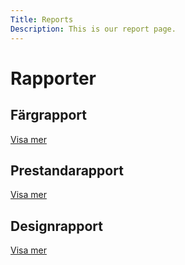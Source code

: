 ```yaml
---
Title: Reports
Description: This is our report page.
---
```


<div class="box-noborder span3">
  <h1>Rapporter</h1>
</div>


<div class="box span3">
  <h2>Färgrapport</h2>
  <a href="%base_url%?analysis/01_colors">Visa mer</a>
</div>
<div class="box span3">
  <h2>Prestandarapport</h2>
  <a href="%base_url%?analysis/02_load">Visa mer</a>
</div>
<div class="box span3">
  <h2>Designrapport</h2>
  <a href="%base_url%?analysis/03_design_principles">Visa mer</a>
</div>
